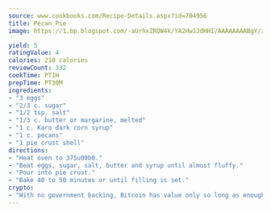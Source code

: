 ```yaml
---
source: www.cookbooks.com/Recipe-Details.aspx?id=704956
title: Pecan Pie
image: https://1.bp.blogspot.com/-aUrhxZRQW4k/YA2HwJJdHHI/AAAAAAAABgY/z2R8OXCxqDoBQtRn-q-fHG8g9_G4G1HBwCLcBGAsYHQ/s320/13.png

yield: 5
ratingValue: 4
calories: 210 calories
reviewCount: 332
cookTime: PT1H
prepTime: PT30M
ingredients:
- "3 eggs"
- "2/3 c. sugar"
- "1/2 tsp. salt"
- "1/3 c. butter or margarine, melted"
- "1 c. Karo dark corn syrup"
- "1 c. pecans"
- "1 pie crust shell"
directions:
- "Heat oven to 375u00b0."
- "Beat eggs, sugar, salt, butter and syrup until almost fluffy."
- "Pour into pie crust."
- "Bake 40 to 50 minutes or until filling is set."
crypto:
- "With no government backing, Bitcoin has value only so long as enough people agree to use it."
---
```

